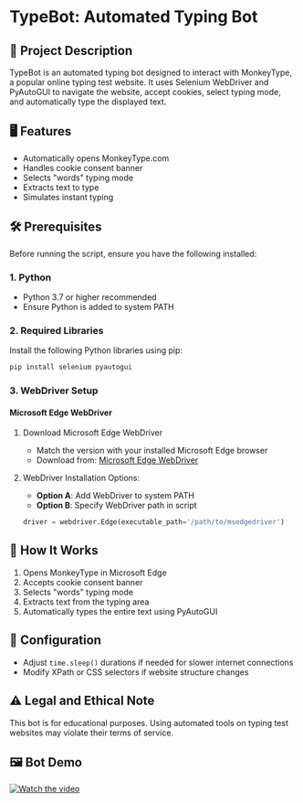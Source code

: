 # TypeBot: Automated Typing Bot 

## 🤖 Project Description
TypeBot is an automated typing bot designed to interact with MonkeyType, a popular online typing test website. It uses Selenium WebDriver and PyAutoGUI to navigate the website, accept cookies, select typing mode, and automatically type the displayed text.

## 🖥️ Features
- Automatically opens MonkeyType.com
- Handles cookie consent banner
- Selects "words" typing mode
- Extracts text to type
- Simulates instant typing

## 🛠️ Prerequisites
Before running the script, ensure you have the following installed:

### 1. Python
- Python 3.7 or higher recommended
- Ensure Python is added to system PATH

### 2. Required Libraries
Install the following Python libraries using pip:
```bash
pip install selenium pyautogui
```

### 3. WebDriver Setup
#### Microsoft Edge WebDriver
1. Download Microsoft Edge WebDriver
   - Match the version with your installed Microsoft Edge browser
   - Download from: [Microsoft Edge WebDriver](https://developer.microsoft.com/en-us/microsoft-edge/tools/webdriver/)

2. WebDriver Installation Options:
   - **Option A**: Add WebDriver to system PATH
   - **Option B**: Specify WebDriver path in script
   ```python
   driver = webdriver.Edge(executable_path='/path/to/msedgedriver')
   ```

## 🚀 How It Works
1. Opens MonkeyType in Microsoft Edge
2. Accepts cookie consent banner
3. Selects "words" typing mode
4. Extracts text from the typing area
5. Automatically types the entire text using PyAutoGUI

## 🔧 Configuration
- Adjust `time.sleep()` durations if needed for slower internet connections
- Modify XPath or CSS selectors if website structure changes

## ⚠️ Legal and Ethical Note
This bot is for educational purposes. Using automated tools on typing test websites may violate their terms of service.

## 🖼️ Bot Demo

[![Watch the video](https://img.youtube.com/vi/4D5ENieQMNI/0.jpg)](https://www.youtube.com/watch?v=4D5ENieQMNI)




